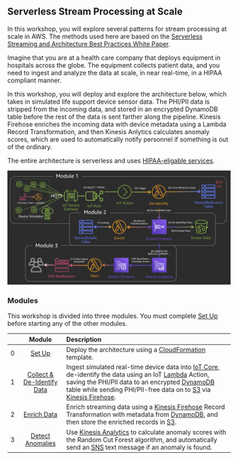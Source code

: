 ## Serverless Stream Processing at Scale

In this workshop, you will explore several patterns for stream processing at scale in AWS. The methods used here are based on the [Serverless Streaming and Architecture Best Practices White Paper][whitepaper].

Imagine that you are at a health care company that deploys equipment in hospitals across the globe. The equipment collects patient data, and you need to ingest and analyze the data at scale, in near real-time, in a HIPAA compliant manner. 

In this workshop, you will deploy and explore the architecture below, which takes in simulated life support device sensor data. The PHI/PII data is stripped from the incoming data, and stored in an encrypted DynamoDB table before the rest of the data is sent farther along the pipeline. Kinesis Firehose enriches the incoming data with device metadata using a Lambda Record Transformation, and then Kinesis Anlytics calculates anomaly scores, which are used to automatically notify personnel if something is out of the ordinary.

The entire architecture is serverless and uses [HIPAA-eligable services][compliance].

![Architecture Diagram](architecture-diagram.jpg)

### Modules

This workshop is divided into three modules. You must complete [Set Up][setup] before starting any of the other modules.

| | Module | Description |
| --- | :---: | :--- |
| 0 | [Set Up][setup] | Deploy the architecture using a [CloudFormation][cloudformation] template. |
| 1 | [Collect & De-Identify Data][collect-deidentify] | Ingest simulated real-time device data into [IoT Core][iotcore], de-identify the data using an IoT [Lambda][lambda] Action, saving the PHI/PII data to an encrypted [DynamoDB][dynamo] table while sending PHI/PII-free data on to [S3][s3] via [Kinesis Firehose][firehose]. |
| 2 | [Enrich Data][enrich] | Enrich streaming data using a [Kinesis Firehose][firehose] Record Transformation with metadata from [DynamoDB][dynamo], and then store the enriched records in [S3][s3]. |
| 3 | [Detect Anomalies][detect-anomalies] | Use [Kinesis Analytics][analytics] to calculate anomaly scores with the Random Cut Forest algorithm, and automatically send an [SNS][sns] text message if an anomaly is found. |

[whitepaper]: https://d1.awsstatic.com/whitepapers/Serverless_Streaming_Architecture_Best_Practices.pdf
[compliance]: https://aws.amazon.com/compliance/services-in-scope/
[cloudformation]: https://aws.amazon.com/cloudformation/
[iotcore]: https://aws.amazon.com/iot-core/
[lambda]: https://aws.amazon.com/lambda/
[dynamo]: https://aws.amazon.com/dynamodb/
[s3]: https://aws.amazon.com/s3/
[firehose]: https://aws.amazon.com/kinesis/data-firehose/
[analytics]: https://aws.amazon.com/kinesis/data-analytics/
[sns]: https://aws.amazon.com/sns/
[setup]: 0_SetUp/
[collect-deidentify]: 1_CollectDeIdentify/
[enrich]: 2_Enrich/
[detect-anomalies]: 3_DetectAnomalies/